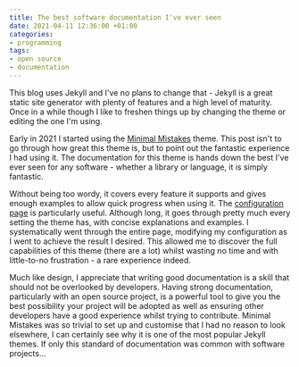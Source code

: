 ```yaml
---
title: The best software documentation I've ever seen
date: 2021-04-11 12:36:00 +01:00
categories:
- programming
tags:
- open source
- documentation
---
```


This blog uses Jekyll and I've no plans to change that - Jekyll is a great static site generator with plenty of features and a high level of maturity. Once in a while though I like to freshen things up by changing the theme or editing the one I'm using.

Early in 2021 I started using the [Minimal Mistakes](https://mmistakes.github.io/minimal-mistakes) theme. This post isn't to go through how great this theme is, but to point out the fantastic experience I had using it. The documentation for this theme is hands down the best I've ever seen for any software - whether a library or language, it is simply fantastic.

Without being too wordy, it covers every feature it supports and gives enough examples to allow quick progress when using it. The [configuration page](https://mmistakes.github.io/minimal-mistakes/docs/configuration) is particularly useful. Although long, it goes through pretty much every setting the theme has, with concise explanations and examples. I systematically went through the entire page, modifying my configuration as I went to achieve the result I desired. This allowed me to discover the full capabilities of this theme (there are a lot) whilst wasting no time and with little-to-no frustration - a rare experience indeed.

Much like design, I appreciate that writing good documentation is a skill that should not be overlooked by developers. Having strong documentation, particularly with an open source project, is a powerful tool to give you the best possibility your project will be adopted as well as ensuring other developers have a good experience whilst trying to contribute. Minimal Mistakes was so trivial to set up and customise that I had no reason to look elsewhere, I can certainly see why it is one of the most popular Jekyll themes. If only this standard of documentation was common with software projects...